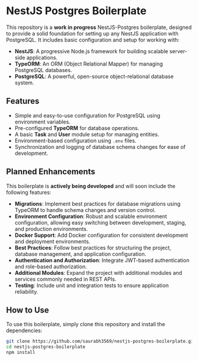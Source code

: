 # NestJS Postgres Boilerplate

This repository is a **work in progress** NestJS-Postgres boilerplate, designed to provide a solid foundation for setting up any NestJS application with PostgreSQL. It includes basic configuration and setup for working with:

- **NestJS**: A progressive Node.js framework for building scalable server-side applications.
- **TypeORM**: An ORM (Object Relational Mapper) for managing PostgreSQL databases.
- **PostgreSQL**: A powerful, open-source object-relational database system.

## Features

- Simple and easy-to-use configuration for PostgreSQL using environment variables.
- Pre-configured **TypeORM** for database operations.
- A basic **Task** and **User** module setup for managing entities.
- Environment-based configuration using `.env` files.
- Synchronization and logging of database schema changes for ease of development.

## Planned Enhancements

This boilerplate is **actively being developed** and will soon include the following features:

- **Migrations**: Implement best practices for database migrations using TypeORM to handle schema changes and version control.
- **Environment Configuration**: Robust and scalable environment configuration, allowing easy switching between development, staging, and production environments.
- **Docker Support**: Add Docker configuration for consistent development and deployment environments.
- **Best Practices**: Follow best practices for structuring the project, database management, and application configuration.
- **Authentication and Authorization**: Integrate JWT-based authentication and role-based authorization.
- **Additional Modules**: Expand the project with additional modules and services commonly needed in REST APIs.
- **Testing**: Include unit and integration tests to ensure application reliability.

## How to Use

To use this boilerplate, simply clone this repository and install the dependencies:

```bash
git clone https://github.com/saurabh3569/nestjs-postgres-boilerplate.git
cd nestjs-postgres-boilerplate
npm install
```
